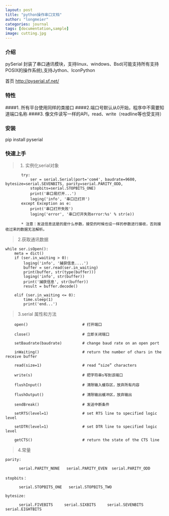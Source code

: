 ```yaml
---
layout: post
title: "python操作串口文档"
author: "longmeier"
categories: journal
tags: [documentation,sample]
image: cutting.jpg
---
```


### 介绍
pySerial
封装了串口通讯模块，支持linux、windows、Bsd(可能支持所有支持POSIX的操作系统),支持Jython、IconPython

首页 http://pyserial.sf.net/
### 特性
####1. 所有平台使用同样的类接口
####2.端口号默认从0开始，程序中不需要知道端口名称
####3. 像文件读写一样的API，read、write（readline等也受支持）

### 安装
 pip install pyserial
 
### 快速上手

> 1. 实例化serial对象
 ```   
        try:
            ser = serial.Serial(port='com4', baudrate=9600, bytesize=serial.SEVENBITS, parity=serial.PARITY_ODD,
            stopbits=serial.STOPBITS_ONE)
            print('串口易打开...')
            loging('info', '串口已打开')
        except Exception as e:
            print('串口打开失败')
            loging('error', '串口打开失败error:%s' % str(e))
            
        * 注意：发送信息这是的是什么参数，接受的时候也设一样的参数进行接收，否则接收过来的数据无法解析。
 ```
 > 2.获取通讯数据
  ```
  while ser.isOpen():
      meta = dict()
      if (ser.in_waiting > 0):
          loging('info', '捕获信息....')
          buffer = ser.read(ser.in_waiting)
          print(buffer, str(type(buffer)))
          loging('info', str(buffer))
          print('捕获信息', str(buffer))
          result = buffer.decode()

      elif (ser.in_waiting <= 0):
          time.sleep(1)
          print('end...')
   ```
> 3.serial 属性和方法
  ```
      open()                        # 打开端口

      close()                       # 立即关闭端口

      setBaudrate(baudrate)         # change baud rate on an open port

      inWaiting()                   # return the number of chars in the receive buffer

      read(size=1)                  # read “size” characters

      write(s)                      # 把字符串s写到该端口

      flushInput()                  # 清除输入缓存区，放弃所有内容

      flushOutput()                 # 清除输出缓冲区，放弃输出

      sendBreak()                   # 发送中断条件

      setRTS(level=1)               # set RTS line to specified logic level

      setDTR(level=1)               # set DTR line to specified logic level

      getCTS()                      # return the state of the CTS line
  ```
> 4.常量
  ```
  parity:

        serial.PARITY_NONE   serial.PARITY_EVEN  serial.PARITY_ODD

  stopbits：

        serial.STOPBITS_ONE   serial.STOPBITS_TWO

  bytesize:

        serial.FIVEBITS     serial.SIXBITS     serial.SEVENBITS            serial.EIGHTBITS
  ```